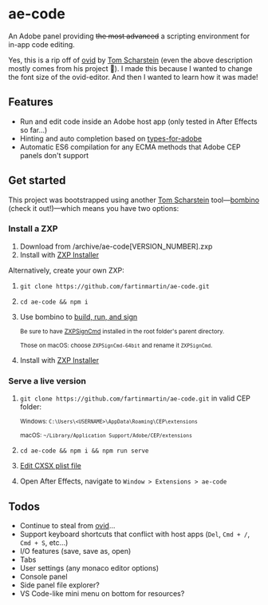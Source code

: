 # ae-code

An Adobe panel providing ~~the most advanced~~ a scripting environment for in-app code editing.

Yes, this is a rip off of [ovid](https://github.com/Inventsable/ovid-editor) by [Tom Scharstein](https://github.com/Inventsable) (even the above description mostly comes from his project 😬). I made this because I wanted to change the font size of the ovid-editor. And then I wanted to learn how it was made!

## Features

- Run and edit code inside an Adobe host app (only tested in After Effects so far...)
- Hinting and auto completion based on [types-for-adobe](https://github.com/pravdomil/types-for-adobe)
- Automatic ES6 compilation for any ECMA methods that Adobe CEP panels don't support

## Get started

This project was bootstrapped using another [Tom Scharstein](https://github.com/Inventsable) tool—[bombino](https://github.com/Inventsable/bombino) (check it out!)—which means you have two options:

### Install a ZXP

1. Download from /archive/ae-code[VERSION_NUMBER].zxp
2. Install with [ZXP Installer](https://aescripts.com/learn/zxp-installer/)

Alternatively, create your own ZXP:

1. `git clone https://github.com/fartinmartin/ae-code.git`
2. `cd ae-code && npm i`
3. Use bombino to [build, run, and sign](https://github.com/Inventsable/bombino-commands#usage)

   <sup>Be sure to have [ZXPSignCmd](https://github.com/Adobe-CEP/CEP-Resources/tree/master/ZXPSignCmd) installed in the root folder's parent directory.</sup>

   <sup>Those on macOS: choose `ZXPSignCmd-64bit` and rename it `ZXPSignCmd`.</sup>

4. Install with [ZXP Installer](https://aescripts.com/learn/zxp-installer/)

### Serve a live version

1. `git clone https://github.com/fartinmartin/ae-code.git` in valid CEP folder:

   <sup>Windows: `C:\Users\<USERNAME>\AppData\Roaming\CEP\extensions`</sup>

   <sup>macOS: `~/Library⁩/Application Support/Adobe/⁨CEP⁩/extensions`</sup>

2. `cd ae-code && npm i && npm run serve`
3. [Edit CXSX plist file](https://github.com/Adobe-CEP/CEP-Resources/blob/master/CEP_10.x/Documentation/CEP%2010.0%20HTML%20Extension%20Cookbook.md#debugging-unsigned-extensions)
4. Open After Effects, navigate to `Window > Extensions > ae-code`

## Todos

- Continue to steal from [ovid](https://github.com/Inventsable/ovid-editor)...
- Support keyboard shortcuts that conflict with host apps (`Del`, `Cmd + /`, `Cmd + S`, etc...)
- I/O features (save, save as, open)
- Tabs
- User settings (any monaco editor options)
- Console panel
- Side panel file explorer?
- VS Code-like mini menu on bottom for resources?
